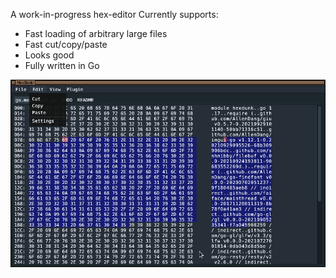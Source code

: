 A work-in-progress hex-editor
Currently supports:
- Fast loading of arbitrary large files
- Fast cut/copy/paste
- Looks good
- Fully written in Go

![Image of HexDunk editing a selection](screenshots/selection_with_edit_menu.png)
